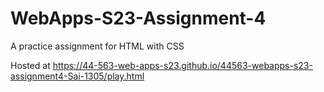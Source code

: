 # WebApps-S23-Assignment-4
A practice assignment for HTML with CSS


Hosted at https://44-563-web-apps-s23.github.io/44563-webapps-s23-assignment4-Sai-1305/play.html
